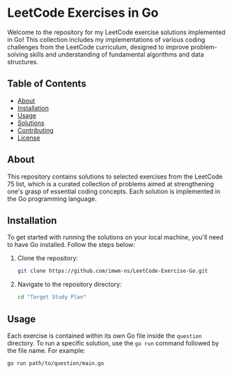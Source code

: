 # LeetCode Exercises in Go

Welcome to the repository for my LeetCode exercise solutions implemented in Go! This collection includes my implementations of various coding challenges from the LeetCode curriculum, designed to improve problem-solving skills and understanding of fundamental algorithms and data structures.

## Table of Contents

- [About](#about)
- [Installation](#installation)
- [Usage](#usage)
- [Solutions](#solutions)
- [Contributing](#contributing)
- [License](#license)

## About

This repository contains solutions to selected exercises from the LeetCode 75 list, which is a curated collection of problems aimed at strengthening one's grasp of essential coding concepts. Each solution is implemented in the Go programming language.

## Installation

To get started with running the solutions on your local machine, you'll need to have Go installed. Follow the steps below:

1. Clone the repository:
    ```sh
    git clone https://github.com/imwm-ns/LeetCode-Exercise-Go.git
    ```
2. Navigate to the repository directory:
    ```sh
    cd "Target Study Plan"
    ```

## Usage

Each exercise is contained within its own Go file inside the `question` directory. To run a specific solution, use the `go run` command followed by the file name. For example:

```sh
go run path/to/question/main.go
